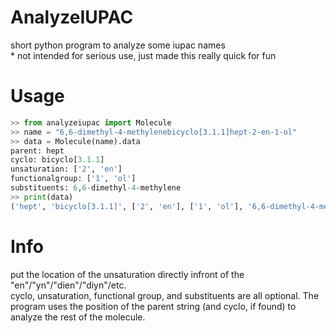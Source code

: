 # AnalyzeIUPAC
short python program to analyze some iupac names     
\* not intended for serious use, just made this really quick for fun

# Usage
```python
>> from analyzeiupac import Molecule
>> name = "6,6-dimethyl-4-methylenebicyclo[3.1.1]hept-2-en-1-ol"
>> data = Molecule(name).data
parent: hept
cyclo: bicyclo[3.1.1]
unsaturation: ['2', 'en']
functionalgroup: ['1', 'ol']
substituents: 6,6-dimethyl-4-methylene
>> print(data)
('hept', 'bicyclo[3.1.1]', ['2', 'en'], ['1', 'ol'], '6,6-dimethyl-4-methylene')
```

# Info
put the location of the unsaturation directly infront of the "en"/"yn"/"dien"/"diyn"/etc.      
cyclo, unsaturation, functional group, and substituents are all optional. The program uses the position of the parent string (and cyclo, if found) to analyze the rest of the molecule.
